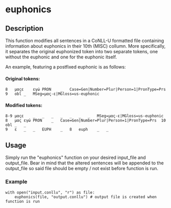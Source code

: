 # euphonics

## Description
This function modifies all sentences in a CoNLL-U formatted file containing information about euphonics in their 10th (MISC) collumn.
More specifically, it separates the original euphonized token into two separate tokens, one without the euphonic and one for the euphonic itself.

An example, featuring a postfixed euphonic is as follows:

#### Original tokens:
```
8	μαςε	εγώ	PRON	_	Case=Gen|Number=Plur|Person=1|PronType=Prs	9	obl	_	MSeg=μας-ε|MGloss=us-euphonic
```

#### Modified tokens:
```
8-9	μαςε	_	_	_	_	_	_	_	MSeg=μας-ε|MGloss=us-euphonic
8	μας	εγώ	PRON	_	Case=Gen|Number=Plur|Person=1|PronType=Prs	10	obl	_	_
9	ε	_	_	EUPH	_	8	euph	_	_
```

## Usage
Simply run the "euphonics" function on your desired input_file and output_file. 
Bear in mind that the altered sentences will be appended to the output_file so said file should be empty / not exist before function is run.

### Example
```
with open("input.conllu", "r") as file:
    euphonics(file, "output.conllu") # output file is created when function is run
```
